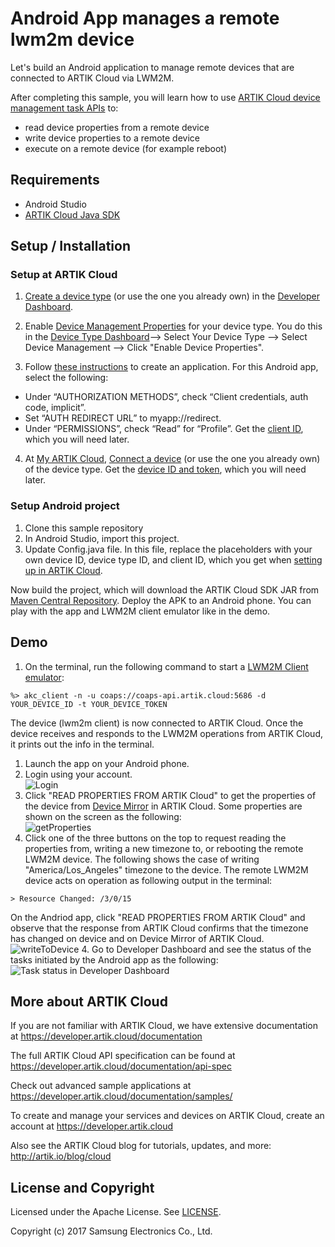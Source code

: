 # Android App manages a remote lwm2m device

Let's build an Android application to manage remote devices that are connected to ARTIK Cloud via LWM2M.

After completing this sample, you will learn how to use [ARTIK Cloud device management task APIs](https://developer.artik.cloud/documentation/device-management/device-management-tasks.html) to:
- read device properties from a remote device 
- write device properties to a remote device
- execute on a remote device (for example reboot)

## Requirements
- Android Studio
- [ARTIK Cloud Java SDK](https://github.com/artikcloud/artikcloud-java)

## Setup / Installation

### Setup at ARTIK Cloud

 1. [Create a device type](https://developer.artik.cloud/documentation/tools/web-tools.html#creating-a-device-type) (or use the one you already own) in the [Developer Dashboard](https://developer.artik.cloud/).   

 2. Enable [Device Management Properties](https://developer.artik.cloud/documentation/advanced-features/device-management.html#device-management-in-the-developer-dashboard) for your device type. You do this in the [Device Type Dashboard](https://developer.artik.cloud/dashboard/devicetypes)—> Select Your Device Type —> Select Device Management —> Click "Enable Device Properties".

 3. Follow [these instructions](https://developer.artik.cloud/documentation/tools/web-tools.html#creating-an-application) to create an application. For this Android app, select the following:
 - Under “AUTHORIZATION METHODS”, check “Client credentials, auth code, implicit”.
 - Set “AUTH REDIRECT URL” to myapp://redirect.
 - Under “PERMISSIONS”, check “Read” for “Profile”.
 Get the [client ID](https://developer.artik.cloud/documentation/tools/web-tools.html#how-to-find-your-application-id), which you will need later.

 4. At [My ARTIK Cloud](https://my.artik.cloud/), [Connect a device](https://developer.artik.cloud/documentation/tools/web-tools.html#connecting-a-device) (or use the one you already own) of the device type. Get the [device ID and token](https://developer.artik.cloud/documentation/tools/web-tools.html#managing-a-device-token), which you will need later.

### Setup Android project

 1. Clone this sample repository
 2. In Android Studio, import this project. 
 3. Update Config.java file. In this file, replace the placeholders with your own device ID, device type ID, and client ID, which you get when [setting up in ARTIK Cloud](#setup-at-artik-cloud).

Now build the project, which will download the ARTIK Cloud SDK JAR from [Maven Central Repository](http://search.maven.org/). Deploy the APK to an Android phone. You can play with the app and LWM2M client emulator like in the demo. 

## Demo

 1. On the terminal, run the following command to start a [LWM2M Client emulator](https://github.com/artikcloud/artikcloud-lwm2m-c):

   ```
   %> akc_client -n -u coaps://coaps-api.artik.cloud:5686 -d YOUR_DEVICE_ID -t YOUR_DEVICE_TOKEN
   ```
 The device (lwm2m client) is now connected to ARTIK Cloud. Once the device receives and responds to the LWM2M operations from ARTIK Cloud, it prints out the info in the terminal. 
 1. Launch the app on your Android phone. 
 2. Login using your account. <br />
![Login](./img/screen_1_login.png)
 3. Click "READ PROPERTIES FROM ARTIK Cloud" to get the properties of the device from [Device Mirror](https://developer.artik.cloud/documentation/advanced-features/device-management.html#device-mirror) in ARTIK Cloud. Some properties are shown on the screen as the following: <br />
![getProperties](./img/screen_2_readPropFromAKC.png)
 3. Click one of the three buttons on the top to request reading the properties from, writing a new timezone to, or rebooting the remote LWM2M device. The following shows the case of writing "America/Los_Angeles" timezone to the device. The remote LWM2M device acts on operation as following output in the terminal:
 
   ```
   > Resource Changed: /3/0/15
   ```
  On the Andriod app, click "READ PROPERTIES FROM ARTIK Cloud" and observe that the response from ARTIK Cloud confirms that the timezone has changed on device and on Device Mirror of ARTIK Cloud.<br />
  ![writeToDevice](./img/screen_3_writePropToDevice.png)
 4. Go to Developer Dashboard and see the status of the tasks initiated by the Android app as the following:<br />
![Task status in Developer Dashboard](./img/devdashboard_task_result.png)

## More about ARTIK Cloud

If you are not familiar with ARTIK Cloud, we have extensive documentation at https://developer.artik.cloud/documentation

The full ARTIK Cloud API specification can be found at https://developer.artik.cloud/documentation/api-spec

Check out advanced sample applications at https://developer.artik.cloud/documentation/samples/

To create and manage your services and devices on ARTIK Cloud, create an account at https://developer.artik.cloud

Also see the ARTIK Cloud blog for tutorials, updates, and more: http://artik.io/blog/cloud

## License and Copyright

Licensed under the Apache License. See [LICENSE](LICENSE).

Copyright (c) 2017 Samsung Electronics Co., Ltd.
